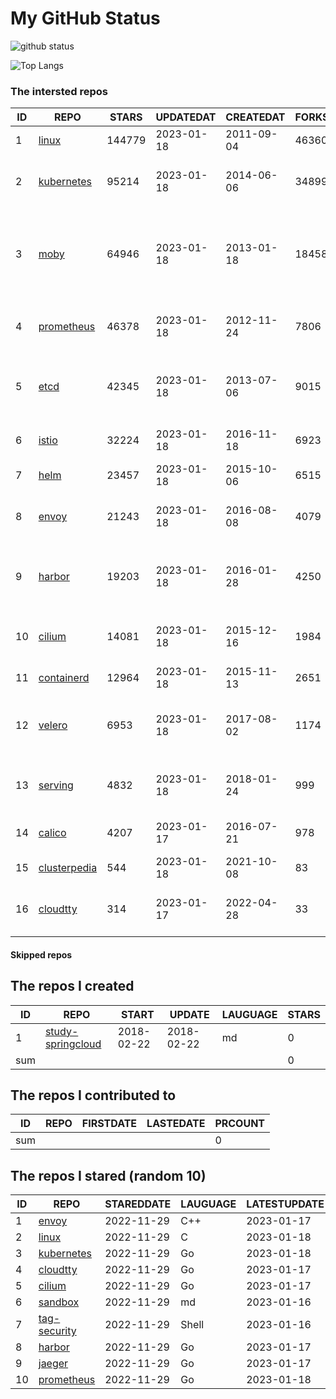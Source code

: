 # My GitHub Status

<img src="https://github-readme-stats-1.yihong0618.vercel.app/api?username=daoqingniu&show_icons=true&&&hide_title=true&count_private=true" alt="github status" />

![Top Langs](https://github-readme-stats-1.yihong0618.vercel.app/api/top-langs/?username=daoqingniu&layout=compact)

<!--START_SECTION:github_repos-->
### The intersted repos
| ID |                              REPO                               | STARS  | UPDATEDAT  | CREATEDAT  | FORKSCOUNT |                                              DESCRIPTIONS                                              |
|----|-----------------------------------------------------------------|--------|------------|------------|------------|--------------------------------------------------------------------------------------------------------|
|  1 | [linux](https://github.com/torvalds/linux)                      | 144779 | 2023-01-18 | 2011-09-04 |      46360 | Linux kernel source tree                                                                               |
|  2 | [kubernetes](https://github.com/kubernetes/kubernetes)          |  95214 | 2023-01-18 | 2014-06-06 |      34899 | Production-Grade Container Scheduling and Management                                                   |
|  3 | [moby](https://github.com/moby/moby)                            |  64946 | 2023-01-18 | 2013-01-18 |      18458 | Moby Project - a collaborative project for the container ecosystem to assemble container-based systems |
|  4 | [prometheus](https://github.com/prometheus/prometheus)          |  46378 | 2023-01-18 | 2012-11-24 |       7806 | The Prometheus monitoring system and time series database.                                             |
|  5 | [etcd](https://github.com/etcd-io/etcd)                         |  42345 | 2023-01-18 | 2013-07-06 |       9015 | Distributed reliable key-value store for the most critical data of a distributed system                |
|  6 | [istio](https://github.com/istio/istio)                         |  32224 | 2023-01-18 | 2016-11-18 |       6923 | Connect, secure, control, and observe services.                                                        |
|  7 | [helm](https://github.com/helm/helm)                            |  23457 | 2023-01-18 | 2015-10-06 |       6515 | The Kubernetes Package Manager                                                                         |
|  8 | [envoy](https://github.com/envoyproxy/envoy)                    |  21243 | 2023-01-18 | 2016-08-08 |       4079 | Cloud-native high-performance edge/middle/service proxy                                                |
|  9 | [harbor](https://github.com/goharbor/harbor)                    |  19203 | 2023-01-18 | 2016-01-28 |       4250 | An open source trusted cloud native registry project that stores, signs, and scans content.            |
| 10 | [cilium](https://github.com/cilium/cilium)                      |  14081 | 2023-01-18 | 2015-12-16 |       1984 | eBPF-based Networking, Security, and Observability                                                     |
| 11 | [containerd](https://github.com/containerd/containerd)          |  12964 | 2023-01-18 | 2015-11-13 |       2651 | An open and reliable container runtime                                                                 |
| 12 | [velero](https://github.com/vmware-tanzu/velero)                |   6953 | 2023-01-18 | 2017-08-02 |       1174 | Backup and migrate Kubernetes applications and their persistent volumes                                |
| 13 | [serving](https://github.com/knative/serving)                   |   4832 | 2023-01-18 | 2018-01-24 |        999 | Kubernetes-based, scale-to-zero, request-driven compute                                                |
| 14 | [calico](https://github.com/projectcalico/calico)               |   4207 | 2023-01-17 | 2016-07-21 |        978 | Cloud native networking and network security                                                           |
| 15 | [clusterpedia](https://github.com/clusterpedia-io/clusterpedia) |    544 | 2023-01-18 | 2021-10-08 |         83 | The Encyclopedia of Kubernetes clusters                                                                |
| 16 | [cloudtty](https://github.com/cloudtty/cloudtty)                |    314 | 2023-01-17 | 2022-04-28 |         33 | A Friendly Kubernetes CloudShell (Web Terminal) !                                                      |



#### Skipped repos
<!--END_SECTION:github_repos-->

<!--START_SECTION:my_github-->
## The repos I created
| ID  |                                 REPO                                 |   START    |   UPDATE   | LAUGUAGE | STARS |
|-----|----------------------------------------------------------------------|------------|------------|----------|-------|
|   1 | [study-springcloud](https://github.com/daoqingniu/study-springcloud) | 2018-02-22 | 2018-02-22 | md       |     0 |
| sum |                                                                      |            |            |          |     0 |

## The repos I contributed to
| ID  | REPO | FIRSTDATE | LASTEDATE | PRCOUNT |
|-----|------|-----------|-----------|---------|
| sum |      |           |           |       0 |

## The repos I stared (random 10)
| ID |                          REPO                          | STAREDDATE | LAUGUAGE | LATESTUPDATE |
|----|--------------------------------------------------------|------------|----------|--------------|
|  1 | [envoy](https://github.com/envoyproxy/envoy)           | 2022-11-29 | C++      | 2023-01-17   |
|  2 | [linux](https://github.com/torvalds/linux)             | 2022-11-29 | C        | 2023-01-18   |
|  3 | [kubernetes](https://github.com/kubernetes/kubernetes) | 2022-11-29 | Go       | 2023-01-18   |
|  4 | [cloudtty](https://github.com/cloudtty/cloudtty)       | 2022-11-29 | Go       | 2023-01-17   |
|  5 | [cilium](https://github.com/cilium/cilium)             | 2022-11-29 | Go       | 2023-01-17   |
|  6 | [sandbox](https://github.com/cncf/sandbox)             | 2022-11-29 | md       | 2023-01-16   |
|  7 | [tag-security](https://github.com/cncf/tag-security)   | 2022-11-29 | Shell    | 2023-01-16   |
|  8 | [harbor](https://github.com/goharbor/harbor)           | 2022-11-29 | Go       | 2023-01-17   |
|  9 | [jaeger](https://github.com/jaegertracing/jaeger)      | 2022-11-29 | Go       | 2023-01-17   |
| 10 | [prometheus](https://github.com/prometheus/prometheus) | 2022-11-29 | Go       | 2023-01-18   |

<!--END_SECTION:my_github-->
